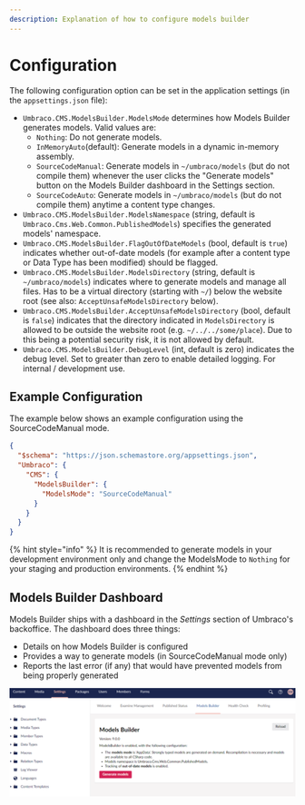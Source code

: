 ```yaml
---
description: Explanation of how to configure models builder
---
```


# Configuration

The following configuration option can be set in the application settings (in the `appsettings.json` file):

* `Umbraco.CMS.ModelsBuilder.ModelsMode` determines how Models Builder generates models. Valid values are:
  * `Nothing`: Do not generate models.
  * `InMemoryAuto`(default): Generate models in a dynamic in-memory assembly.
  * `SourceCodeManual`: Generate models in `~/umbraco/models` (but do not compile them) whenever the user clicks the "Generate models" button on the Models Builder dashboard in the Settings section.
  * `SourceCodeAuto`: Generate models in `~/umbraco/models` (but do not compile them) anytime a content type changes.
* `Umbraco.CMS.ModelsBuilder.ModelsNamespace` (string, default is `Umbraco.Cms.Web.Common.PublishedModels`) specifies the generated models' namespace.
* `Umbraco.CMS.ModelsBuilder.FlagOutOfDateModels` (bool, default is `true`) indicates whether out-of-date models (for example after a content type or Data Type has been modified) should be flagged.
* `Umbraco.CMS.ModelsBuilder.ModelsDirectory` (string, default is `~/umbraco/models`) indicates where to generate models and manage all files. Has to be a virtual directory (starting with `~/`) below the website root (see also: `AcceptUnsafeModelsDirectory` below).
* `Umbraco.CMS.ModelsBuilder.AcceptUnsafeModelsDirectory` (bool, default is `false`) indicates that the directory indicated in `ModelsDirectory` is allowed to be outside the website root (e.g. `~/../../some/place`). Due to this being a potential security risk, it is not allowed by default.
* `Umbraco.CMS.ModelsBuilder.DebugLevel` (int, default is zero) indicates the debug level. Set to greater than zero to enable detailed logging. For internal / development use.

## Example Configuration

The example below shows an example configuration using the SourceCodeManual mode.

```json
{
  "$schema": "https://json.schemastore.org/appsettings.json",
  "Umbraco": {
    "CMS": {
      "ModelsBuilder": {
        "ModelsMode": "SourceCodeManual"
      }
    }
  }
}
```

{% hint style="info" %}
It is recommended to generate models in your development environment only and change the ModelsMode to `Nothing` for your staging and production environments.
{% endhint %}

## Models Builder Dashboard

Models Builder ships with a dashboard in the _Settings_ section of Umbraco's backoffice. The dashboard does three things:

* Details on how Models Builder is configured
* Provides a way to generate models (in SourceCodeManual mode only)
* Reports the last error (if any) that would have prevented models from being properly generated

![Models Builder Dashboard](../../../../../10/umbraco-cms/reference/templating/modelsbuilder/images/ModelsBuilderDashboard-v9.png)
